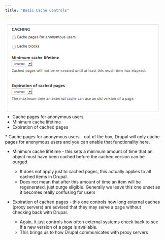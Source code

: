 ```yaml
---
title: "Basic Cache Controls"
---
```


<img src="../images/performance-config-screen.png" align="right">

* Cache pages for anonymous users
* Minimum cache lifetime
* Expiration of cached pages

<div class="presenter-note">
* Cache pages for anonymous users - out of the box, Drupal will only cache pages for anonymous users and you can enable that functionality here.

* Minimum cache lifetime - this sets a minimum amount of time that an object must have been cached before the cached version can be purged
  * It does not apply just to cached pages, this actually applies to all cached items in Drupal. 
  * Does not mean that after this amount of time an item will be regenerated, just purge eligible. Generally we leave this one unset as it becomes really confusing for users

* Expiration of cached pages - this one controls how long external caches (proxy servers) are advised that they may serve a page without checking back with Drupal. 
  * Again, it just controls how often external systems check back to see if a new version of a page is available.
  * This brings us to how Drupal communicates with proxy servers
</div>